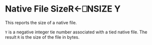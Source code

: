 




<h1 class="heading"><span class="name">Native File Size</span><span class="command">R←⎕NSIZE Y</span></h1>

This reports the size of a native file.


`Y` is a negative integer tie number associated with a tied native file.  The result `R` is the size of the file in bytes.



